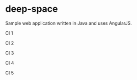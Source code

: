 # deep-space
Sample web application written in Java and uses AngularJS.

CI 1

CI 2

CI 3

CI 4

CI 5
